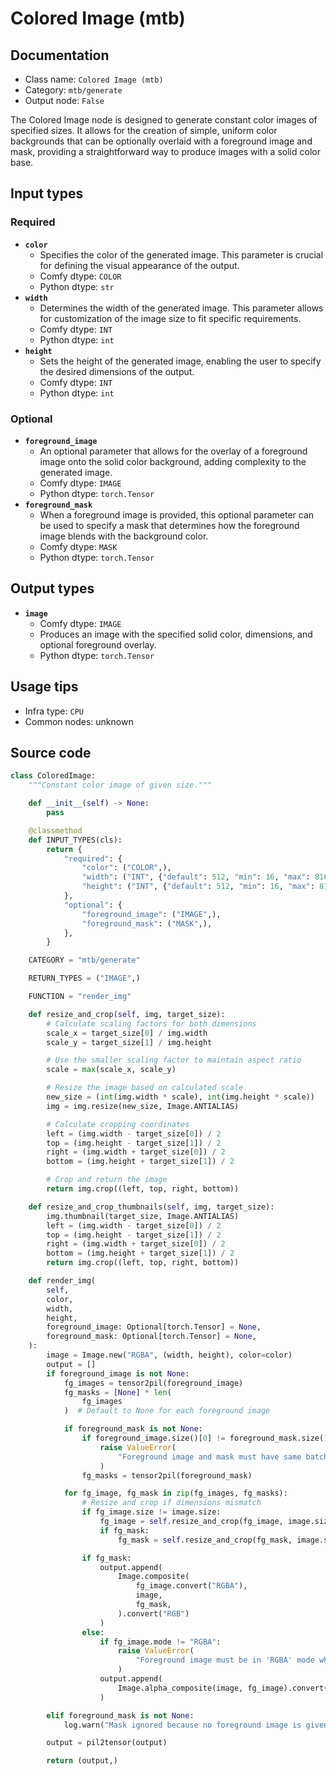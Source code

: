 # Colored Image (mtb)
## Documentation
- Class name: `Colored Image (mtb)`
- Category: `mtb/generate`
- Output node: `False`

The Colored Image node is designed to generate constant color images of specified sizes. It allows for the creation of simple, uniform color backgrounds that can be optionally overlaid with a foreground image and mask, providing a straightforward way to produce images with a solid color base.
## Input types
### Required
- **`color`**
    - Specifies the color of the generated image. This parameter is crucial for defining the visual appearance of the output.
    - Comfy dtype: `COLOR`
    - Python dtype: `str`
- **`width`**
    - Determines the width of the generated image. This parameter allows for customization of the image size to fit specific requirements.
    - Comfy dtype: `INT`
    - Python dtype: `int`
- **`height`**
    - Sets the height of the generated image, enabling the user to specify the desired dimensions of the output.
    - Comfy dtype: `INT`
    - Python dtype: `int`
### Optional
- **`foreground_image`**
    - An optional parameter that allows for the overlay of a foreground image onto the solid color background, adding complexity to the generated image.
    - Comfy dtype: `IMAGE`
    - Python dtype: `torch.Tensor`
- **`foreground_mask`**
    - When a foreground image is provided, this optional parameter can be used to specify a mask that determines how the foreground image blends with the background color.
    - Comfy dtype: `MASK`
    - Python dtype: `torch.Tensor`
## Output types
- **`image`**
    - Comfy dtype: `IMAGE`
    - Produces an image with the specified solid color, dimensions, and optional foreground overlay.
    - Python dtype: `torch.Tensor`
## Usage tips
- Infra type: `CPU`
- Common nodes: unknown


## Source code
```python
class ColoredImage:
    """Constant color image of given size."""

    def __init__(self) -> None:
        pass

    @classmethod
    def INPUT_TYPES(cls):
        return {
            "required": {
                "color": ("COLOR",),
                "width": ("INT", {"default": 512, "min": 16, "max": 8160}),
                "height": ("INT", {"default": 512, "min": 16, "max": 8160}),
            },
            "optional": {
                "foreground_image": ("IMAGE",),
                "foreground_mask": ("MASK",),
            },
        }

    CATEGORY = "mtb/generate"

    RETURN_TYPES = ("IMAGE",)

    FUNCTION = "render_img"

    def resize_and_crop(self, img, target_size):
        # Calculate scaling factors for both dimensions
        scale_x = target_size[0] / img.width
        scale_y = target_size[1] / img.height

        # Use the smaller scaling factor to maintain aspect ratio
        scale = max(scale_x, scale_y)

        # Resize the image based on calculated scale
        new_size = (int(img.width * scale), int(img.height * scale))
        img = img.resize(new_size, Image.ANTIALIAS)

        # Calculate cropping coordinates
        left = (img.width - target_size[0]) / 2
        top = (img.height - target_size[1]) / 2
        right = (img.width + target_size[0]) / 2
        bottom = (img.height + target_size[1]) / 2

        # Crop and return the image
        return img.crop((left, top, right, bottom))

    def resize_and_crop_thumbnails(self, img, target_size):
        img.thumbnail(target_size, Image.ANTIALIAS)
        left = (img.width - target_size[0]) / 2
        top = (img.height - target_size[1]) / 2
        right = (img.width + target_size[0]) / 2
        bottom = (img.height + target_size[1]) / 2
        return img.crop((left, top, right, bottom))

    def render_img(
        self,
        color,
        width,
        height,
        foreground_image: Optional[torch.Tensor] = None,
        foreground_mask: Optional[torch.Tensor] = None,
    ):
        image = Image.new("RGBA", (width, height), color=color)
        output = []
        if foreground_image is not None:
            fg_images = tensor2pil(foreground_image)
            fg_masks = [None] * len(
                fg_images
            )  # Default to None for each foreground image

            if foreground_mask is not None:
                if foreground_image.size()[0] != foreground_mask.size()[0]:
                    raise ValueError(
                        "Foreground image and mask must have same batch size"
                    )
                fg_masks = tensor2pil(foreground_mask)

            for fg_image, fg_mask in zip(fg_images, fg_masks):
                # Resize and crop if dimensions mismatch
                if fg_image.size != image.size:
                    fg_image = self.resize_and_crop(fg_image, image.size)
                    if fg_mask:
                        fg_mask = self.resize_and_crop(fg_mask, image.size)

                if fg_mask:
                    output.append(
                        Image.composite(
                            fg_image.convert("RGBA"),
                            image,
                            fg_mask,
                        ).convert("RGB")
                    )
                else:
                    if fg_image.mode != "RGBA":
                        raise ValueError(
                            "Foreground image must be in 'RGBA' mode when no mask is provided, got {fg_image.mode}"
                        )
                    output.append(
                        Image.alpha_composite(image, fg_image).convert("RGB")
                    )

        elif foreground_mask is not None:
            log.warn("Mask ignored because no foreground image is given")

        output = pil2tensor(output)

        return (output,)

```
